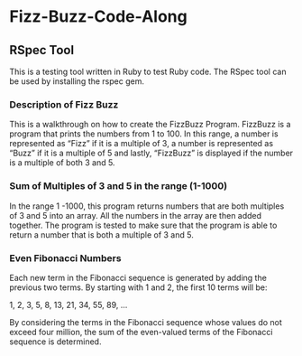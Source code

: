 # Fizz-Buzz-Code-Along

## RSpec Tool
This is a testing tool written in Ruby to test Ruby code. The RSpec tool can be used by installing the rspec gem.

### Description of Fizz Buzz
This is a walkthrough on how to create the FizzBuzz Program. FizzBuzz is a program that prints the numbers from 1 to 100. In this range, a number is represented as “Fizz” if it is a multiple of 3, a number is represented as “Buzz” if it is a multiple of 5 and lastly, “FizzBuzz” is displayed if the number is a multiple of both 3 and 5.

### Sum of Multiples of 3 and 5 in the range (1-1000)
In the range 1 -1000, this program returns numbers that are both multiples of 3 and 5 into an array. All the numbers in the array are then added together. The program is tested to make sure that the program is able to return a number that is both a multiple of 3 and 5.

### Even Fibonacci Numbers
Each new term in the Fibonacci sequence is generated by adding the previous two terms. By starting with 1 and 2, the first 10 terms will be:

1, 2, 3, 5, 8, 13, 21, 34, 55, 89, ...

By considering the terms in the Fibonacci sequence whose values do not exceed four million, the sum of the even-valued terms of the Fibonacci sequence is determined.
